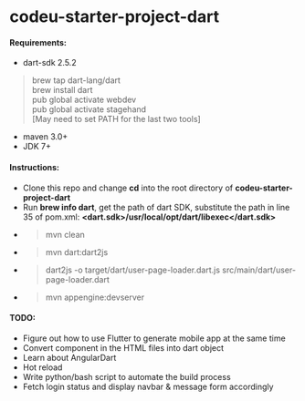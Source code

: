 # codeu-starter-project-dart

#### Requirements:
* dart-sdk 2.5.2
> brew tap dart-lang/dart \
> brew install dart \
> pub global activate webdev \
> pub global activate stagehand \
[May need to set PATH for the last two tools]
* maven 3.0+
* JDK 7+

#### Instructions:
* Clone this repo and change **cd** into the root directory of **codeu-starter-project-dart**
* Run **brew info dart**, get the path of dart SDK, substitute the path in line 35 of pom.xml: **<dart.sdk>/usr/local/opt/dart/libexec</dart.sdk>**
* > mvn clean
* > mvn dart:dart2js
* > dart2js -o target/dart/user-page-loader.dart.js src/main/dart/user-page-loader.dart
* > mvn appengine:devserver

#### TODO:
* Figure out how to use Flutter to generate mobile app at the same time
* Convert component in the HTML files into dart object
* Learn about AngularDart
* Hot reload
* Write python/bash script to automate the build process
* Fetch login status and display navbar & message form accordingly
